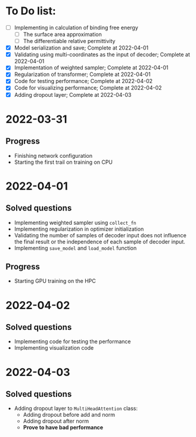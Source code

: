 # To Do list:
- [ ] Implementing in calculation of binding free energy
    - [ ] The surface area approximation
    - [ ] The differentiable relative permittivity
- [x] Model serialization and save; Complete at 2022-04-01
- [x] Validating using multi-coordinates as the input of decoder; Complete at 2022-04-01
- [x] Implementation of weighted sampler; Complete at 2022-04-01
- [x] Regularization of transformer; Complete at 2022-04-01
- [x] Code for testing performance; Complete at 2022-04-02
- [x] Code for visualizing performance; Complete at 2022-04-02
- [x] Adding dropout layer; Complete at 2022-04-03

# 2022-03-31
## Progress
- Finishing network configuration
- Starting the first trail on training on CPU

# 2022-04-01
## Solved questions
- Implementing weighted sampler using `collect_fn`
- Implementing regularization in optimizer initialization
- Validating the number of samples of decoder input does not influence the final result or the independence of each sample of decoder input.
- Implementing `save_model` and `load_model` function

## Progress
- Starting GPU training on the HPC

# 2022-04-02
## Solved questions
- Implementing code for testing the performance
- Implementing visualization code

# 2022-04-03
## Solved questions
- Adding dropout layer to `MultiHeadAttention` class:
    - Adding dropout before add and norm
    - Adding dropout after norm
    - **Prove to have bad performance**